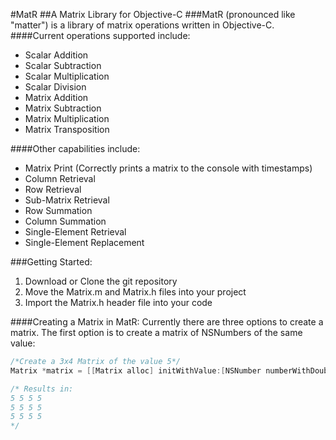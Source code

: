 #MatR
##A Matrix Library for Objective-C
###MatR (pronounced like "matter") is a library of matrix operations written in Objective-C.
####Current operations supported include:
* Scalar Addition
* Scalar Subtraction
* Scalar Multiplication
* Scalar Division
* Matrix Addition
* Matrix Subtraction
* Matrix Multiplication
* Matrix Transposition

####Other capabilities include:
* Matrix Print (Correctly prints a matrix to the console with timestamps)
* Column Retrieval
* Row Retrieval
* Sub-Matrix Retrieval
* Row Summation
* Column Summation
* Single-Element Retrieval
* Single-Element Replacement

###Getting Started:
1. Download or Clone the git repository
2. Move the Matrix.m and Matrix.h files into your project
3. Import the Matrix.h header file into your code

####Creating a Matrix in MatR:
Currently there are three options to create a matrix.
The first option is to create a matrix of NSNumbers of the same value:
```Objective-C
/*Create a 3x4 Matrix of the value 5*/
Matrix *matrix = [[Matrix alloc] initWithValue:[NSNumber numberWithDouble:5] andRows:3 byColumns:4];

/* Results in:
5 5 5 5
5 5 5 5
5 5 5 5
*/
```
